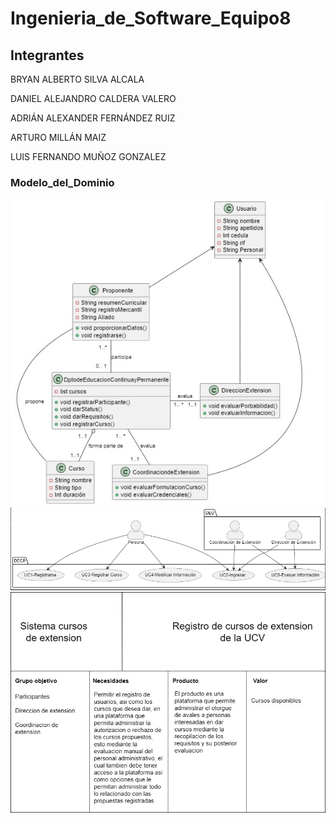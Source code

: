 # Ingenieria_de_Software_Equipo8
## Integrantes

BRYAN ALBERTO SILVA ALCALA

DANIEL ALEJANDRO CALDERA VALERO

ADRIÁN ALEXANDER FERNÁNDEZ RUIZ 

ARTURO MILLÁN MAIZ	

LUIS FERNANDO MUÑOZ GONZALEZ

### Modelo_del_Dominio
[![alt text](image.png)](https://github.com/dalekprime/Ingenieria_de_Software_Equipo8/blob/main/image.png)
[![alt text](image2.png)](https://github.com/dalekprime/Ingenieria_de_Software_Equipo8/blob/main/image2.png)
[![alt text](image3.jpeg)](https://github.com/dalekprime/Ingenieria_de_Software_Equipo8/blob/main/image3.jpeg)
